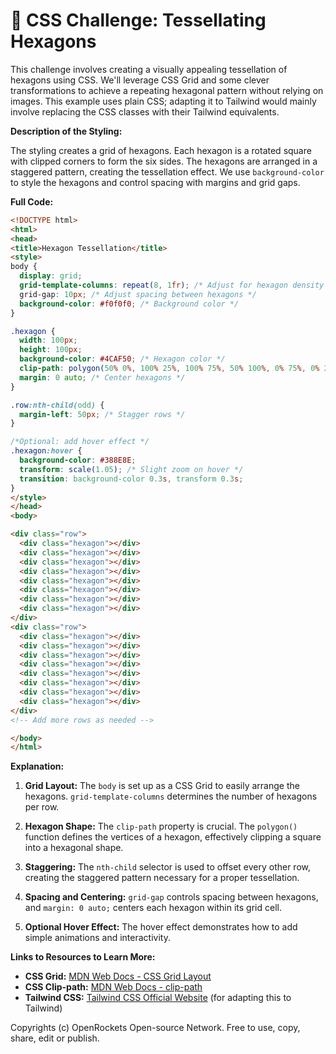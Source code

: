 # 🐞 CSS Challenge:  Tessellating Hexagons


This challenge involves creating a visually appealing tessellation of hexagons using CSS. We'll leverage CSS Grid and some clever transformations to achieve a repeating hexagonal pattern without relying on images. This example uses plain CSS; adapting it to Tailwind would mainly involve replacing the CSS classes with their Tailwind equivalents.

**Description of the Styling:**

The styling creates a grid of hexagons.  Each hexagon is a rotated square with clipped corners to form the six sides.  The hexagons are arranged in a staggered pattern, creating the tessellation effect. We use `background-color` to style the hexagons and control spacing with margins and grid gaps.


**Full Code:**

```html
<!DOCTYPE html>
<html>
<head>
<title>Hexagon Tessellation</title>
<style>
body {
  display: grid;
  grid-template-columns: repeat(8, 1fr); /* Adjust for hexagon density */
  grid-gap: 10px; /* Adjust spacing between hexagons */
  background-color: #f0f0f0; /* Background color */
}

.hexagon {
  width: 100px;
  height: 100px;
  background-color: #4CAF50; /* Hexagon color */
  clip-path: polygon(50% 0%, 100% 25%, 100% 75%, 50% 100%, 0% 75%, 0% 25%);
  margin: 0 auto; /* Center hexagons */
}

.row:nth-child(odd) {
  margin-left: 50px; /* Stagger rows */
}

/*Optional: add hover effect */
.hexagon:hover {
  background-color: #388E8E;
  transform: scale(1.05); /* Slight zoom on hover */
  transition: background-color 0.3s, transform 0.3s;
}
</style>
</head>
<body>

<div class="row">
  <div class="hexagon"></div>
  <div class="hexagon"></div>
  <div class="hexagon"></div>
  <div class="hexagon"></div>
  <div class="hexagon"></div>
  <div class="hexagon"></div>
  <div class="hexagon"></div>
  <div class="hexagon"></div>
</div>
<div class="row">
  <div class="hexagon"></div>
  <div class="hexagon"></div>
  <div class="hexagon"></div>
  <div class="hexagon"></div>
  <div class="hexagon"></div>
  <div class="hexagon"></div>
  <div class="hexagon"></div>
  <div class="hexagon"></div>
</div>
<!-- Add more rows as needed -->

</body>
</html>
```

**Explanation:**

1. **Grid Layout:** The `body` is set up as a CSS Grid to easily arrange the hexagons.  `grid-template-columns` determines the number of hexagons per row.

2. **Hexagon Shape:** The `clip-path` property is crucial. The `polygon()` function defines the vertices of a hexagon, effectively clipping a square into a hexagonal shape.

3. **Staggering:** The `nth-child` selector is used to offset every other row, creating the staggered pattern necessary for a proper tessellation.

4. **Spacing and Centering:** `grid-gap` controls spacing between hexagons, and `margin: 0 auto;` centers each hexagon within its grid cell.

5. **Optional Hover Effect:** The hover effect demonstrates how to add simple animations and interactivity.


**Links to Resources to Learn More:**

* **CSS Grid:** [MDN Web Docs - CSS Grid Layout](https://developer.mozilla.org/en-US/docs/Web/CSS/CSS_Grid_Layout)
* **CSS Clip-path:** [MDN Web Docs - clip-path](https://developer.mozilla.org/en-US/docs/Web/CSS/clip-path)
* **Tailwind CSS:** [Tailwind CSS Official Website](https://tailwindcss.com/) (for adapting this to Tailwind)


Copyrights (c) OpenRockets Open-source Network. Free to use, copy, share, edit or publish.

